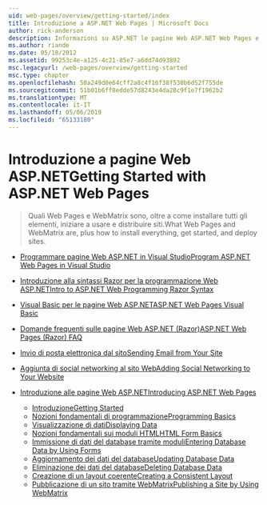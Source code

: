 ```yaml
---
uid: web-pages/overview/getting-started/index
title: Introduzione a ASP.NET Web Pages | Microsoft Docs
author: rick-anderson
description: Informazioni su ASP.NET le pagine Web ASP.NET Web Pages e la nuova sintassi Razor forniscono un modo veloce, semplice e accessibile di combinare il codice server con HTML t...
ms.author: riande
ms.date: 05/18/2012
ms.assetid: 99253c4e-a125-4c21-85e7-a6dd74d93892
msc.legacyurl: /web-pages/overview/getting-started
msc.type: chapter
ms.openlocfilehash: 50a249d0e64cff2a8c4f16f38f530b6d52f755de
ms.sourcegitcommit: 51b01b6ff8edde57d8243e4da28c9f1e7f1962b2
ms.translationtype: MT
ms.contentlocale: it-IT
ms.lasthandoff: 05/06/2019
ms.locfileid: "65133180"
---
```

# <a name="getting-started-with-aspnet-web-pages"></a><span data-ttu-id="1080b-103">Introduzione a pagine Web ASP.NET</span><span class="sxs-lookup"><span data-stu-id="1080b-103">Getting Started with ASP.NET Web Pages</span></span>

> <span data-ttu-id="1080b-104">Quali Web Pages e WebMatrix sono, oltre a come installare tutti gli elementi, iniziare a usare e distribuire siti.</span><span class="sxs-lookup"><span data-stu-id="1080b-104">What Web Pages and WebMatrix are, plus how to install everything, get started, and deploy sites.</span></span>

- [<span data-ttu-id="1080b-105">Programmare pagine Web ASP.NET in Visual Studio</span><span class="sxs-lookup"><span data-stu-id="1080b-105">Program ASP.NET Web Pages in Visual Studio</span></span>](program-asp-net-web-pages-in-visual-studio.md)
- [<span data-ttu-id="1080b-106">Introduzione alla sintassi Razor per la programmazione Web ASP.NET</span><span class="sxs-lookup"><span data-stu-id="1080b-106">Intro to ASP.NET Web Programming Razor Syntax</span></span>](introducing-razor-syntax-c.md)
- [<span data-ttu-id="1080b-107">Visual Basic per le pagine Web ASP.NET</span><span class="sxs-lookup"><span data-stu-id="1080b-107">ASP.NET Web Pages Visual Basic</span></span>](introducing-razor-syntax-vb.md)
- [<span data-ttu-id="1080b-108">Domande frequenti sulle pagine Web ASP.NET (Razor)</span><span class="sxs-lookup"><span data-stu-id="1080b-108">ASP.NET Web Pages (Razor) FAQ</span></span>](aspnet-web-pages-razor-faq.md)
- [<span data-ttu-id="1080b-109">Invio di posta elettronica dal sito</span><span class="sxs-lookup"><span data-stu-id="1080b-109">Sending Email from Your Site</span></span>](11-adding-email-to-your-web-site.md)
- [<span data-ttu-id="1080b-110">Aggiunta di social networking al sito Web</span><span class="sxs-lookup"><span data-stu-id="1080b-110">Adding Social Networking to Your Website</span></span>](13-adding-social-networking-to-your-web-site.md)
- [<span data-ttu-id="1080b-111">Introduzione alle pagine Web ASP.NET</span><span class="sxs-lookup"><span data-stu-id="1080b-111">Introducing ASP.NET Web Pages</span></span>](introducing-aspnet-web-pages-2/index.md)

    - [<span data-ttu-id="1080b-112">Introduzione</span><span class="sxs-lookup"><span data-stu-id="1080b-112">Getting Started</span></span>](introducing-aspnet-web-pages-2/getting-started.md)
    - [<span data-ttu-id="1080b-113">Nozioni fondamentali di programmazione</span><span class="sxs-lookup"><span data-stu-id="1080b-113">Programming Basics</span></span>](introducing-aspnet-web-pages-2/intro-to-web-pages-programming.md)
    - [<span data-ttu-id="1080b-114">Visualizzazione di dati</span><span class="sxs-lookup"><span data-stu-id="1080b-114">Displaying Data</span></span>](introducing-aspnet-web-pages-2/displaying-data.md)
    - [<span data-ttu-id="1080b-115">Nozioni fondamentali sui moduli HTML</span><span class="sxs-lookup"><span data-stu-id="1080b-115">HTML Form Basics</span></span>](introducing-aspnet-web-pages-2/form-basics.md)
    - [<span data-ttu-id="1080b-116">Immissione di dati del database tramite moduli</span><span class="sxs-lookup"><span data-stu-id="1080b-116">Entering Database Data by Using Forms</span></span>](introducing-aspnet-web-pages-2/entering-data.md)
    - [<span data-ttu-id="1080b-117">Aggiornamento dei dati del database</span><span class="sxs-lookup"><span data-stu-id="1080b-117">Updating Database Data</span></span>](introducing-aspnet-web-pages-2/updating-data.md)
    - [<span data-ttu-id="1080b-118">Eliminazione dei dati del database</span><span class="sxs-lookup"><span data-stu-id="1080b-118">Deleting Database Data</span></span>](introducing-aspnet-web-pages-2/deleting-data.md)
    - [<span data-ttu-id="1080b-119">Creazione di un layout coerente</span><span class="sxs-lookup"><span data-stu-id="1080b-119">Creating a Consistent Layout</span></span>](introducing-aspnet-web-pages-2/layouts.md)
    - [<span data-ttu-id="1080b-120">Pubblicazione di un sito tramite WebMatrix</span><span class="sxs-lookup"><span data-stu-id="1080b-120">Publishing a Site by Using WebMatrix</span></span>](introducing-aspnet-web-pages-2/publishing.md)
